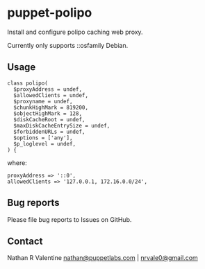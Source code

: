 # puppet-polipo

Install and configure polipo caching web proxy.

Currently only supports ::osfamily Debian.

## Usage 

    class polipo(
      $proxyAddress = undef,
      $allowedClients = undef,
      $proxyname = undef,
      $chunkHighMark = 819200,
      $objectHighMark = 128,
      $diskCacheRoot = undef,
      $maxDiskCacheEntrySize = undef,
      $forbiddenURLs = undef,
      $options = ['any'],
      $p_loglevel = undef,
    ) {

where:

    proxyAddress => '::0',
    allowedClients => '127.0.0.1, 172.16.0.0/24', 

## Bug reports
Please file bug reports to Issues on GitHub.

## Contact
Nathan R Valentine <nathan@puppetlabs.com> | <nrvale0@gmail.com>
